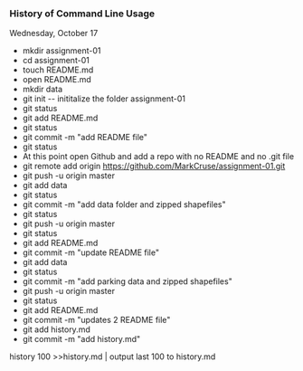 ### History of Command Line Usage
Wednesday, October 17
* mkdir assignment-01
* cd assignment-01
* touch README.md
* open README.md
* mkdir data
* git init    -- inititalize the folder assignment-01
* git status
* git add README.md      
* git status
* git commit -m "add README file"
* git status
*  At this point open Github and add a repo with no README and no .git file
* git remote add origin https://github.com/MarkCruse/assignment-01.git
* git push -u origin master
* git add data
* git status
* git commit -m "add data folder and zipped shapefiles"
* git status
* git push -u origin master
* git status
* git add README.md
* git commit -m "update README file"
* git add data
* git status
* git commit -m "add parking data  and zipped shapefiles"
* git push -u origin master
* git status
* git add README.md
* git commit -m "updates 2 README file"
* git add history.md
* git commit -m "add history.md"
        
history 100 >>history.md | output last 100 to history.md
